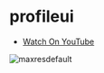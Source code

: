 # profileui

- [Watch On YouTube](https://www.youtube.com/watch?v=tV6IKwb78vk&lc=UgyMMyHlXpoc403R9M94AaABAg)

![maxresdefault](https://user-images.githubusercontent.com/72684684/120938690-8e501200-c72d-11eb-8742-db53847eba05.jpg)

